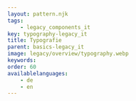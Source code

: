 ```yaml
---
layout: pattern.njk
tags: 
    - legacy_components_it
key: typography-legacy_it
title: Typografie
parent: basics-legacy_it
image: legacy/overview/typography.webp
keywords: 
order: 60
availablelanguages: 
    - de
    - en
---
```

